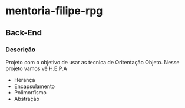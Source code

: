 # mentoria-filipe-rpg
## Back-End

### Descrição
Projeto com o objetivo de usar as tecnica de Oritentação Objeto.
Nesse projeto vamos vê H.E.P.A
- Herança
- Encapsulamento
- Polimorfismo
- Abstração
